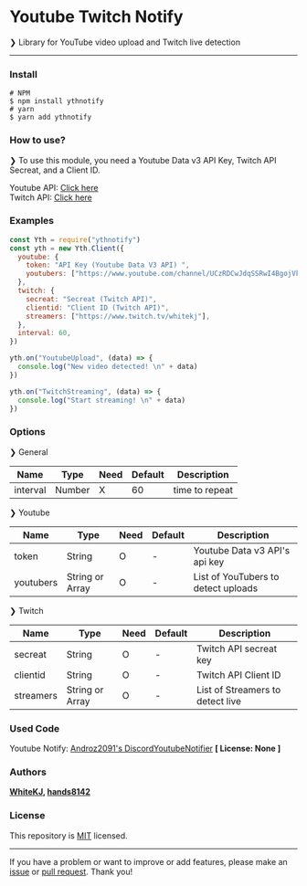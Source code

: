 # Youtube Twitch Notify

❯ Library for YouTube video upload and Twitch live detection

---

### Install

```
# NPM
$ npm install ythnotify
# yarn
$ yarn add ythnotify
```

### How to use?

❯ To use this module, you need a Youtube Data v3 API Key, Twitch API Secreat, and a Client ID.

Youtube API: [Click here](https://console.cloud.google.com/apis/library/youtube.googleapis.com?q=Youtube&id=125bab65-cfb6-4f25-9826-4dcc309bc508&project=brilliant-rhino-281406)  
Twitch API: [Click here](https://dev.twitch.tv/console/apps)

### Examples

```js
const Yth = require("ythnotify")
const yth = new Yth.Client({
  youtube: {
    token: "API Key (Youtube Data V3 API) ",
    youtubers: ["https://www.youtube.com/channel/UCzRDCwJdqSSRwI4BgojVkIw"],
  },
  twitch: {
    secreat: "Secreat (Twitch API)",
    clientid: "Client ID (Twitch API)",
    streamers: ["https://www.twitch.tv/whitekj"],
  },
  interval: 60,
})

yth.on("YoutubeUpload", (data) => {
  console.log("New video detected! \n" + data)
})

yth.on("TwitchStreaming", (data) => {
  console.log("Start streaming! \n" + data)
})
```

### Options

❯ General

| Name     | Type   | Need | Default | Description    |
| -------- | ------ | ---- | ------- | -------------- |
| interval | Number | X    | 60      | time to repeat |

❯ Youtube

| Name      | Type            | Need | Default | Description                         |
| --------- | --------------- | ---- | ------- | ----------------------------------- |
| token     | String          | O    | -       | Youtube Data v3 API's api key       |
| youtubers | String or Array | O    | -       | List of YouTubers to detect uploads |

❯ Twitch

| Name      | Type            | Need | Default | Description                      |
| --------- | --------------- | ---- | ------- | -------------------------------- |
| secreat   | String          | O    | -       | Twitch API secreat key           |
| clientid  | String          | O    | -       | Twitch API Client ID             |
| streamers | String or Array | O    | -       | List of Streamers to detect live |

### Used Code

Youtube Notify: [Androz2091's DiscordYoutubeNotifier](https://github.com/Androz2091/DiscordYoutubeNotifier/blob/master/index.js) **[ License: None ]**

### Authors

**[WhiteKJ](https://github.com/CwhiteKJ), [hands8142](https://github.com/hands8142)**

### License

This repository is [MIT](https://github.com/CwhiteKJ/ythNotify/blob/main/LICENSE) licensed.

---

If you have a problem or want to improve or add features, please make an [issue](https://github.com/CwhiteKJ/ythNotify/issues) or [pull request](https://github.com/CwhiteKJ/ythNotify/pulls). Thank you!
